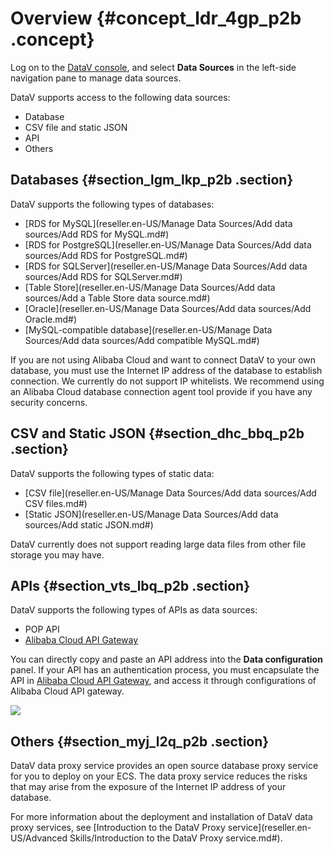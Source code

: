 # Overview {#concept_ldr_4gp_p2b .concept}

Log on to the [DataV console](https://partners-intl.console.aliyun.com/#/datav), and select **Data Sources** in the left-side navigation pane to manage data sources.

DataV supports access to the following data sources:

-   Database
-   CSV file and static JSON
-   API
-   Others

## Databases {#section_lgm_lkp_p2b .section}

DataV supports the following types of databases:

-   [RDS for MySQL](reseller.en-US/Manage Data Sources/Add data sources/Add RDS for MySQL.md#)
-   [RDS for PostgreSQL](reseller.en-US/Manage Data Sources/Add data sources/Add RDS for PostgreSQL.md#)
-   [RDS for SQLServer](reseller.en-US/Manage Data Sources/Add data sources/Add RDS for SQLServer.md#)
-   [Table Store](reseller.en-US/Manage Data Sources/Add data sources/Add a Table Store data source.md#)
-   [Oracle](reseller.en-US/Manage Data Sources/Add data sources/Add Oracle.md#)
-   [MySQL-compatible database](reseller.en-US/Manage Data Sources/Add data sources/Add compatible MySQL.md#)

If you are not using Alibaba Cloud and want to connect DataV to your own database, you must use the Internet IP address of the database to establish connection. We currently do not support IP whitelists. We recommend using an Alibaba Cloud database connection agent tool provide if you have any security concerns.

## CSV and Static JSON {#section_dhc_bbq_p2b .section}

DataV supports the following types of static data:

-   [CSV file](reseller.en-US/Manage Data Sources/Add data sources/Add CSV files.md#)
-   [Static JSON](reseller.en-US/Manage Data Sources/Add data sources/Add static JSON.md#)

DataV currently does not support reading large data files from other file storage you may have.

## APIs {#section_vts_lbq_p2b .section}

DataV supports the following types of APIs as data sources:

-   POP API
-   [Alibaba Cloud API Gateway](https://partners-intl.console.aliyun.com/#/apigateway)

You can directly copy and paste an API address into the **Data configuration** panel. If your API has an authentication process, you must encapsulate the API in [Alibaba Cloud API Gateway](https://partners-intl.console.aliyun.com/#/apigateway), and access it through configurations of Alibaba Cloud API gateway.

![](http://static-aliyun-doc.oss-cn-hangzhou.aliyuncs.com/assets/img/16532/15679987297800_en-US.png)

## Others {#section_myj_l2q_p2b .section}

DataV data proxy service provides an open source database proxy service for you to deploy on your ECS. The data proxy service reduces the risks that may arise from the exposure of the Internet IP address of your database.

For more information about the deployment and installation of DataV data proxy services, see [Introduction to the DataV Proxy service](reseller.en-US/Advanced Skills/Introduction to the DataV Proxy service.md#).

